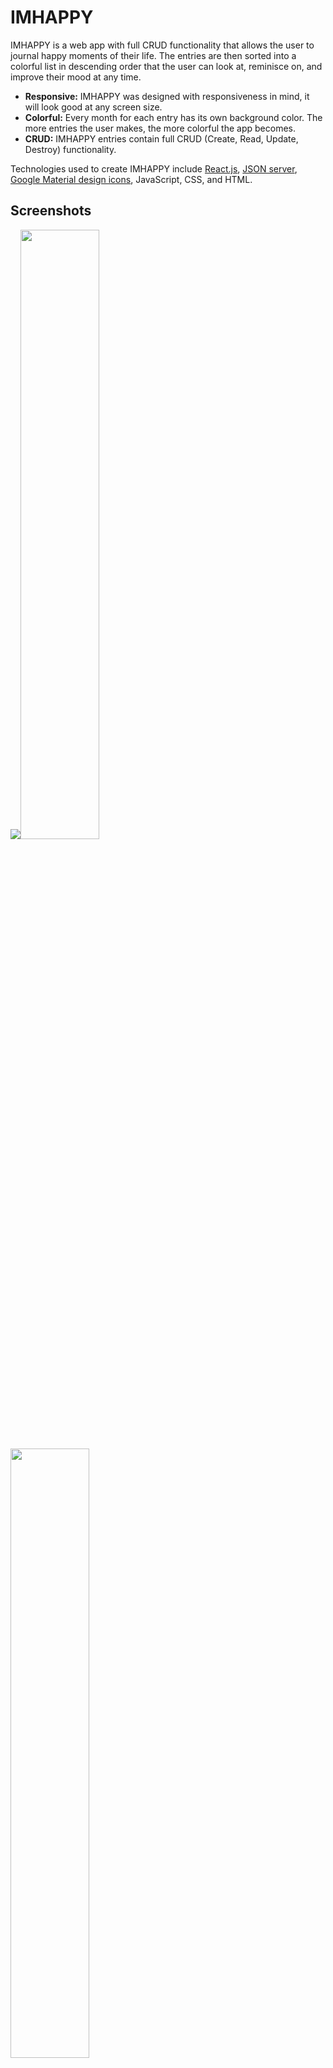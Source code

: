 # IMHAPPY
IMHAPPY is a web app with full CRUD functionality that allows the user to journal happy moments of their life. The entries are then sorted into a colorful list in descending order that the user can look at, reminisce on, and improve their mood at any time.

* **Responsive:** IMHAPPY was designed with responsiveness in mind, it will look good at any screen size.
* **Colorful:** Every month for each entry has its own background color. The more entries the user makes, the more colorful the app becomes.
* **CRUD:** IMHAPPY entries contain full CRUD (Create, Read, Update, Destroy) functionality.

Technologies used to create IMHAPPY include [React.js](https://github.com/facebook/create-react-app), [JSON server](https://github.com/typicode/json-server), [Google Material design icons](https://github.com/google/material-design-icons), JavaScript, CSS, and HTML.

## Screenshots
<img src="https://raw.githubusercontent.com/chrismccolgan/imhappy/master/public/readmeimg1.png"><img src="https://raw.githubusercontent.com/chrismccolgan/imhappy/master/public/readmeimg3.png" width=50% height=50%><img src="https://raw.githubusercontent.com/chrismccolgan/imhappy/master/public/readmeimg2.png" width=50% height=50%>
 
## Installation
1. Clone this repository.
1. `cd` into the directory it creates.
1. `npm install` to install react.js.
1. Make a `database.json` file in the `api` directory, or use the existing `sample.json` file.
1. While inside the `api` directory, enter `json-server -p 5002 -w database.json` to serve the JSON file.
1. `cd` into the main directory and `npm start` to make the app accessible via a web browser.
 
## Using IMHAPPY
1. Register a new account. **Do not use any sensitive credentials. This is not a secure application.**
1. Log in with the credentials you created, or use the credentials provided in the `sample.json`, `me@me.com:test`.
1. Two entries will be automatically generated: one for the date you registered for IMHAPPY, and another for the birth date entered on the registration form.
1. To create a new entry, click the "What made you happy?" link located at the top.
1. Fill out all the fields in the new entry form.
    * **Category:** Categorize your happy moment with the category dropdown. An icon representation of the category will appear at the start of each entry.
    * **Date:** Enter the date your happy moment occurred. Entries are sorted by date in descending order. The background color for each entry changes depending on the month for each entry.
    * **Entry:** Write about your happy moment here.
    * **Significant:** The entries for the happy moments marked as significant will be displayed with xx-large font size.
1. To edit an entry, hover over an existing entry and click the pencil-shaped button that appears to the right.
1. To delete an entry, hover over an existing entry and click the trash can-shaped button that appears to the right.
